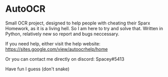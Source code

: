# AutoOCR
Small OCR project, designed to help people with cheating their Sparx Homework, as it is a living hell. So I am here to try and solve that.
Written in Python, relatively new so report and bugs neccessary.

If you need help, either visit the help website: https://sites.google.com/view/autoocrhelp/home

Or you can contact me directly on discord: Spacey#5413

Have fun I guess
(don't snake)
